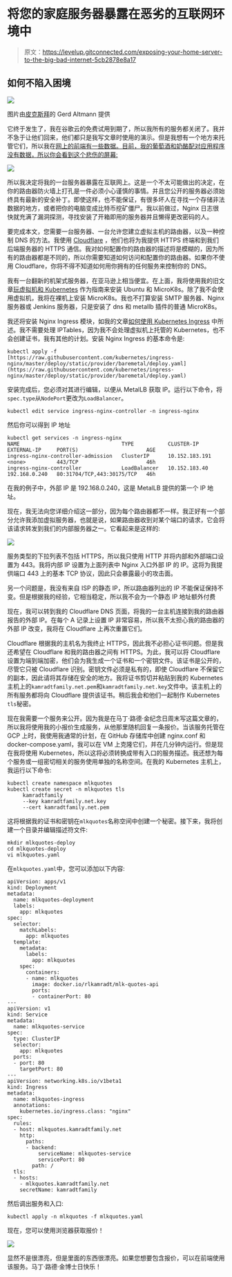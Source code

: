# 将您的家庭服务器暴露在恶劣的互联网环境中

> 原文：<https://levelup.gitconnected.com/exposing-your-home-server-to-the-big-bad-internet-5cb2878e8a17>

## 如何不陷入困境

![](img/7cc13a2eb8987d105101322e0fe46a10.png)

图片由[皮克斯拜](https://pixabay.com/?utm_source=link-attribution&utm_medium=referral&utm_campaign=image&utm_content=1307227)的 Gerd Altmann 提供

它终于发生了，我在谷歌云的免费试用到期了，所以我所有的服务都关闭了。我并不急于让他们回来，他们都只是我写文章时使用的演示。但是我想有一个地方来托管它们，所以我在[网上的前端有一些数据。目前，我的葡萄酒和奶酪配对应用程序没有数据，所以你会看到这个悲伤的屏幕:](https://www.netlify.com/)

![](img/0614afbcc559305e9e9ecf8802d7dbaf.png)

所以我决定将我的一台服务器暴露在互联网上。这是一个不太可能做出的决定，在你的路由器防火墙上打孔是一件必须小心谨慎的事情。并且您公开的服务器必须始终具有最新的安全补丁。即使这样，也不能保证，有很多坏人在寻找一个存储非法数据的地方，或者把你的电脑变成比特币挖矿僵尸。我以前做过，Nginx 日志很快就充满了漏洞探测，寻找安装了开箱即用的服务器并且懒得更改密码的人。

要完成本文，您需要一台服务器、一台允许您建立虚拟主机的路由器，以及一种控制 DNS 的方法。我使用 [Cloudflare](https://www.cloudflare.com/) ，他们也将为我提供 HTTPS 终端和到我们后端服务器的 HTTPS 通信。我对如何配置你的路由器的描述将是模糊的，因为所有的路由器都是不同的，所以你需要知道如何访问和配置你的路由器。如果你不使用 Cloudflare，你将不得不知道如何用你拥有的任何服务来控制你的 DNS。

我有一台翻新的机架式服务器，在亚马逊上相当便宜。在上面，我将使用我的旧文章[玩虚拟机和 Kubernetes](https://medium.com/better-programming/playing-with-vms-and-kubernetes-26ef93019c22) 作为指南来安装 Ubuntu 和 MicroK8s。除了我不会使用虚拟机，我将在裸机上安装 MicroK8s。我也不打算安装 SMTP 服务器、Nginx 服务器或 Jenkins 服务器，只是安装了 dns 和 metallb 插件的普通 MicroK8s。

我还将安装 Nginx Ingress 模块，如我的文章[如何使用 Kubernetes Ingress](https://medium.com/better-programming/how-to-expose-your-services-with-kubernetes-ingress-7f34eb6c9b5a) 中所述。我不需要处理 IPTables，因为我不会处理虚拟机上托管的 Kubernetes，也不会创建证书，我有其他的计划。安装 Nginx Ingress 的基本命令是:

```
kubectl apply -f [https://raw.githubusercontent.com/kubernetes/ingress-nginx/master/deploy/static/provider/baremetal/deploy.yaml](https://raw.githubusercontent.com/kubernetes/ingress-nginx/master/deploy/static/provider/baremetal/deploy.yaml)
```

安装完成后，您必须对其进行编辑，以便从 MetalLB 获取 IP。运行以下命令，将`spec.type`从`NodePort`更改为`LoadBalancer`。

```
kubectl edit service ingress-nginx-controller -n ingress-nginx
```

然后你可以得到 IP 地址

```
kubectl get services -n ingress-nginx
NAME                                 TYPE           CLUSTER-IP       EXTERNAL-IP     PORT(S)                      AGE
ingress-nginx-controller-admission   ClusterIP      10.152.183.191   <none>          443/TCP                      46h
ingress-nginx-controller             LoadBalancer   10.152.183.40    192.168.0.240   80:31704/TCP,443:30175/TCP   46h
```

在我的例子中，外部 IP 是 192.168.0.240，这是 MetalLB 提供的第一个 IP 地址。

现在，我无法向您详细介绍这一部分，因为每个路由器都不一样。我正好有一个部分允许我添加虚拟服务器，也就是说，如果路由器收到对某个端口的请求，它会将该请求转发到我们的内部服务器之一。它看起来是这样的:

![](img/6e1a165fd2062cee72129069e5ade1e7.png)

服务类型的下拉列表不包括 HTTPS，所以我只使用 HTTP 并将内部和外部端口设置为 443。我将内部 IP 设置为上面列表中 Nginx 入口外部 IP 的 IP。这将为我提供端口 443 上的基本 TCP 协议，因此只会暴露最小的攻击面。

另一个问题是，我没有来自 ISP 的静态 IP，所以路由器列出的 IP 不能保证保持不变。但是根据我的经验，它相当稳定，所以我不会为一个静态 IP 地址额外付费

现在，我可以转到我的 Cloudflare DNS 页面，将我的一台主机连接到我的路由器报告的外部 IP。在每个 A 记录上设置 IP 非常容易，所以我不太担心我的路由器的外部 IP 改变，我将在 Cloudflare 上再次重置它们。

Cloudflare 根据我的主机名为我终止 HTTPS，因此我不必担心证书问题。但是我还希望在 Cloudflare 和我的路由器之间有 HTTPS。为此，我可以将 Cloudflare 设置为端到端加密，他们会为我生成一个证书和一个密钥文件。该证书是公开的，尽管它只被 Cloudflare 识别。密钥文件必须是私有的，即使 Cloudflare 不保留它的副本，因此请将其存储在安全的地方。我将证书剪切并粘贴到我的 Kubernetes 主机上的`kamradtfamily.net.pem`和`kamradtfamily.net.key`文件中。该主机上的所有服务都将向 Cloudflare 提供该证书。稍后我会和他们一起制作 Kubernetes `tls`秘密。

现在我需要一个服务来公开。因为我是在马丁·路德·金纪念日周末写这篇文章的，所以我将使用我的小报价生成服务，从他那里随机回复一条报价。当该服务托管在 GCP 上时，我使用我通常的计划，在 GitHub 存储库中创建 nginx.conf 和 docker-compose.yaml，我可以在 VM 上克隆它们，并在几分钟内运行。但是现在我将使用 Kubernetes，所以这将必须转换成带有入口的服务描述。我还想为每个服务或一组密切相关的服务使用单独的名称空间。在我的 Kubernetes 主机上，我运行以下命令:

```
kubectl create namespace mlkquotes
kubectl create secret -n mlkquotes tls 
     kamradtfamily 
     --key kamradtfamily.net.key 
     --cert kamradtfamily.net.pem
```

这将根据我的证书和密钥在`mlkquotes`名称空间中创建一个秘密。接下来，我将创建一个目录并编辑描述符文件:

```
mkdir mlkquotes-deploy
cd mlkquotes-deploy
vi mlkquotes.yaml
```

在`mlkquotes.yaml`中，您可以添加以下内容:

```
apiVersion: apps/v1
kind: Deployment
metadata:
  name: mlkquotes-deployment
  labels:
    app: mlkquotes
spec:
  selector:
    matchLabels:
      app: mlkquotes
  template:
    metadata:
      labels:
        app: mlkquotes
    spec:
      containers:
      - name: mlkquotes
        image: docker.io/rlkamradt/mlk-quotes-api
        ports:
        - containerPort: 80
---
apiVersion: v1
kind: Service
metadata:
  name: mlkquotes-service
spec:
  type: ClusterIP
  selector:
    app: mlkquotes
  ports:
  - port: 80
    targetPort: 80
---
apiVersion: networking.k8s.io/v1beta1
kind: Ingress
metadata:
  name: mlkquotes-ingress
  annotations:
    kubernetes.io/ingress.class: "nginx"
spec:
  rules:
  - host: mlkquotes.kamradtfamily.net
    http:
      paths:
      - backend:
          serviceName: mlkquotes-service
          servicePort: 80
        path: /
  tls:
  - hosts:
    - mlkquotes.kamradtfamily.net
    secretName: kamradtfamily
```

然后调出服务和入口:

```
kubectl apply -n mlkquotes -f mlkquotes.yaml
```

现在，您可以使用浏览器获取报价！

![](img/3aa50be6b32cfa1793f051d872afe042.png)

显然不是很漂亮，但是里面的东西很漂亮。如果您想要包含报价，可以在前端使用该服务。马丁·路德·金博士日快乐！